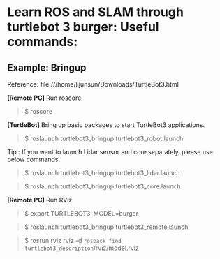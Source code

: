 # Learn ROS and SLAM through turtlebot 3 burger: Useful commands:

## Example: Bringup

Reference: file:///home/lijunsun/Downloads/TurtleBot3.html

**[Remote PC]** Run roscore.

>$ roscore

**[TurtleBot]** Bring up basic packages to start TurtleBot3 applications.

   >$ roslaunch turtlebot3_bringup turtlebot3_robot.launch

   Tip : If you want to launch Lidar sensor and core separately, please use below commands.

   >$ roslaunch turtlebot3_bringup turtlebot3_lidar.launch
 
   >$ roslaunch turtlebot3_bringup turtlebot3_core.launch

**[Remote PC]** Run RViz

   >$ export TURTLEBOT3_MODEL=burger
   
   >$ roslaunch turtlebot3_bringup turtlebot3_remote.launch
   
   >$ rosrun rviz rviz -d `rospack find turtlebot3_description`/rviz/model.rviz
   
   
